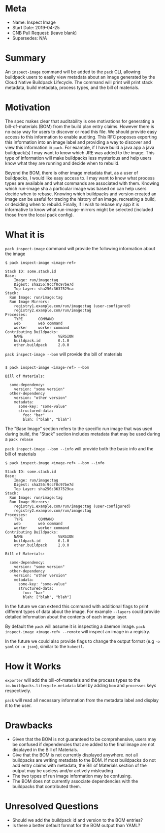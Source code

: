 # Meta
[meta]: #meta
- Name: Inspect Image
- Start Date: 2019-04-25
- CNB Pull Request: (leave blank)
- Supersedes: N/A

# Summary
[summary]: #summary

An `inspect-image` command will be added to the `pack` CLI, allowing buildpack users to easily view metadata about an image generated by the Cloud Native Buildpack Lifecycle. The command will print will print stack metadata, build metadata, process types, and the bill of materials.

# Motivation
[motivation]: #motivation

The spec makes clear that auditability is one motivations for generating a bill-of-materials (BOM) from the build plan entry claims. However there is no easy way for users to discover or read this file. We should provide easy access to this information to enable auditing. This RFC proposes exporting this information into an image label and providing a way to discover and view this information in `pack`. For example, if I have build a java app a java buildpack(s) I may want to know which JRE was added to the image. This type of information will make buildpacks less mysterious and help users know what they are running and decide when to rebuild.

Beyond the BOM, there is other image metadata that, as a user of buildpacks, I would like easy access to. I may want to know what process types are available and what commands are associated with them. Knowing which run-image sha a particular image was based on can help users decide when to rebase. Knowing which buildpacks and version created an image can be useful for tracing the history of an image, recreating a build, or deciding when to rebuild. Finally, if I wish to rebase my app it is informative to know what run-image-mirrors might be selected (included those from the local pack config).

# What it is
[what-it-is]: #what-it-is

`pack inspect-image` command will provide the following information about the image

```
$ pack inspect-image <image-ref>

Stack ID: some.stack.id
Base:
    Image: run/image:tag
    Digest: sha256:9ccf0c97be7d
    Top Layer: sha256:3637529ca
Stack:
  Run Image: run/image:tag
  Run Image Mirrors:
    registry1.example.com/run/image:tag (user-configured)
    registry2.example.com/run/image:tag
Processes:
    TYPE       COMMAND
    web        web command
    worker     worker command
Contributing Buildpacks:
    NAME                VERSION
    buildpack.id        0.1.0
    other.buildpack     2.0.0
```

`pack inspect-image --bom` will provide the bill of materials

```

$ pack inspect-image <image-ref> --bom

Bill of Materials:

  some-dependency:
    version: "some version"
  other-dependency
    version: "other version"
    metadata:
      some-key: "some-value"
      structured-data:
        foo: "bar"
        blah: ["blah", "blah"]
```

The "Base Image" section refers to the specific run image that was used during build, the "Stack" section includes metadata that may be used during a `pack rebase`

`pack inspect-image --bom --info` will provide both the basic info and the bill of materials

```
$ pack inspect-image <image-ref> --bom --info

Stack ID: some.stack.id
Base:
    Image: run/image:tag
    Digest: sha256:9ccf0c97be7d
    Top Layer: sha256:3637529ca
Stack:
  Run Image: run/image:tag
  Run Image Mirrors:
    registry1.example.com/run/image:tag (user-configured)
    registry2.example.com/run/image:tag
Processes:
    TYPE       COMMAND
    web        web command
    worker     worker command
Contributing Buildpacks:
    NAME                VERSION
    buildpack.id        0.1.0
    other.buildpack     2.0.0

Bill of Materials:

  some-dependency:
    version: "some version"
  other-dependency
    version: "other version"
    metadata:
      some-key: "some-value"
      structured-data:
        foo: "bar"
        blah: ["blah", "blah"]
```

In the future we can extend this command with additional flags to print different types of data about the image. For example `--layers` could provide detailed information about the contents of each image layer.

By default the `pack` will assume it is inspecting a daemon image. `pack inspect-image <image-ref> --remote` will inspect an image in a registry.

In the future we could also provide flags to change the output format (e.g `-o yaml` or `-o json`), similar to the `kubectl`.

# How it Works
[how-it-works]: #how-it-works

`exporter` will add the bill-of-materials and the process types to the `io.buildpacks.lifecycle.metadata` label by adding `bom` and `processes` keys respectively.

`pack` will read all necessary information from the metadata label and display it to the user. 

# Drawbacks
[drawbacks]: #drawbacks

* Given that the BOM is not guaranteed to be comprehensive, users may be confused if dependencies that are added to the final image are not displayed in the Bill of Materials.
* Give that the BOM is not currently displayed anywhere. not all buildpacks are writing metadata to the BOM. If most buildpacks do not add entry claims with metadata, the Bill of Materials section of the output may be useless and/or actively misleading
* The two types of run image information may be confusing.
* The BOM does not currently associate dependencies with the buildpacks that contributed them.


# Unresolved Questions
[unresolved-questions]: #unresolved-questions

- Should we add the buildpack id and version to the BOM entries?
- Is there a better default format for the BOM output than YAML?
